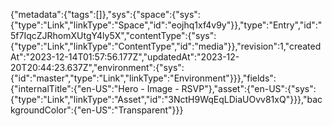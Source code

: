 {"metadata":{"tags":[]},"sys":{"space":{"sys":{"type":"Link","linkType":"Space","id":"eojhq1xf4v9y"}},"type":"Entry","id":"5f7IqcZJRhomXUtgY4ly5X","contentType":{"sys":{"type":"Link","linkType":"ContentType","id":"media"}},"revision":1,"createdAt":"2023-12-14T01:57:56.177Z","updatedAt":"2023-12-20T20:44:23.637Z","environment":{"sys":{"id":"master","type":"Link","linkType":"Environment"}}},"fields":{"internalTitle":{"en-US":"Hero - Image - RSVP"},"asset":{"en-US":{"sys":{"type":"Link","linkType":"Asset","id":"3NctH9WqEqLDiaUOvv81xQ"}}},"backgroundColor":{"en-US":"Transparent"}}}